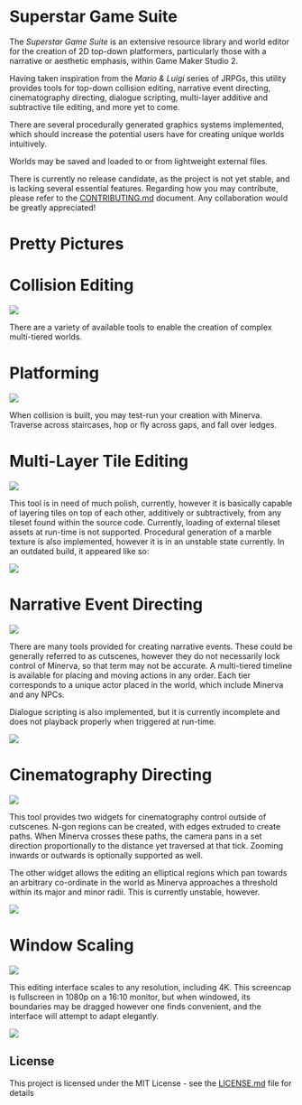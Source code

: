 # Superstar Game Suite

The _Superstar Game Suite_ is an extensive resource library and world editor for the creation of 2D top-down platformers, particularly those with a narrative or aesthetic emphasis, within Game Maker Studio 2.

Having taken inspiration from the _Mario & Luigi_ series of JRPGs, this utility provides tools for top-down collision editing, narrative event directing, cinematography directing, dialogue scripting, multi-layer additive and subtractive tile editing, and more yet to come.

There are several procedurally generated graphics systems implemented, which should increase the potential users have for creating unique worlds intuitively.

Worlds may be saved and loaded to or from lightweight external files.

There is currently no release candidate, as the project is not yet stable, and is lacking several essential features. Regarding how you may contribute, please refer to the [CONTRIBUTING.md](CONTRIBUTING.md) document. Any collaboration would be greatly appreciated!

# Pretty Pictures

# **Collision Editing**
![](GIFs/CollisionEditing.gif)

There are a variety of available tools to enable the creation of complex multi-tiered worlds.

# **Platforming**
![](GIFs/Platforming.gif)

When collision is built, you may test-run your creation with Minerva. Traverse across staircases, hop or fly across gaps, and fall over ledges.

# **Multi-Layer Tile Editing**
![](GIFs/TileEditing.gif)

This tool is in need of much polish, currently, however it is basically capable of layering tiles on top of each other, additively or subtractively, from any tileset found within the source code. Currently, loading of external tileset assets at run-time is not supported. Procedural generation of a marble texture is also implemented, however it is in an unstable state currently. In an outdated build, it appeared like so:

![](GIFs/MarbleOld.png)

# **Narrative Event Directing**
![](GIFs/EventEditing.gif)

There are many tools provided for creating narrative events. These could be generally referred to as cutscenes, however they do not necessarily lock control of Minerva, so that term may not be accurate. A multi-tiered timeline is available for placing and moving actions in any order. Each tier corresponds to a unique actor placed in the world, which include Minerva and any NPCs.

Dialogue scripting is also implemented, but it is currently incomplete and does not playback properly when triggered at run-time.

![](GIFs/DialogueEditing.gif)

# **Cinematography Directing**
![](GIFs/CameraPanningEditing.gif)

This tool provides two widgets for cinematography control outside of cutscenes. N-gon regions can be created, with edges extruded to create paths. When Minerva crosses these paths, the camera pans in a set direction proportionally to the distance yet traversed at that tick. Zooming inwards or outwards is optionally supported as well.

The other widget allows the editing an elliptical regions which pan towards an arbitrary co-ordinate in the world as Minerva approaches a threshold within its major and minor radii. This is currently unstable, however.

![](GIFs/CameraAnchor.png)

# **Window Scaling**
![](GIFs/WindowScaling.png)

This editing interface scales to any resolution, including 4K. This screencap is fullscreen in 1080p on a 16:10 monitor, but when windowed, its boundaries may be dragged however one finds convenient, and the interface will attempt to adapt elegantly.

![](GIFs/WindowWeird.png)

## License

This project is licensed under the MIT License - see the [LICENSE.md](LICENSE.md) file for details
